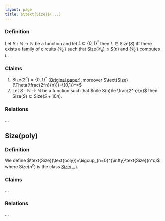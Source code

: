 ```yaml
---
layout: page
title: $\text{Size}$(...)
---
```


### Definition

Let $S : \mathbb{N} \to \mathbb{N}$  be a function and let $L\subseteq \{0, 1\}^*$ then $L\in \text{Size}(S)$  iff there exists a family of circuits $\{\mathcal{C}_n\}$ such that $\text{Size}(\mathcal{C}_n) \le S(n)$ and $\{\mathcal{C}_n\}$ computes $L$.

### Claims

1. $\text{Size}(2^n) = \{0, 1\}^*$ ([Original paper](https://ia800405.us.archive.org/6/items/bstj28-1-59/bstj28-1-59.pdf)), moreover $\text{Size}(\Theta(\frac{2^n}{n}))=\{0,1\}^*$.
2. Let $S:\mathbb{N}\to\mathbb{N}$  be a function such that $n\le S(n)\le \frac{2^n}{n}$ then $\text{Size}(S)\subsetneq\text{Size}(S + 10n)$.

### Relations

...

## Size(poly)

### Definition

We define $\text{Size}(\text{poly})=\bigcup_{n=0}^{\infty}\text{Size}(n^c)$ where $\text{Size}(n^c)$ is the class [Size(...)](Size(...).md#Definition).

### Claims

...

### Relations

...